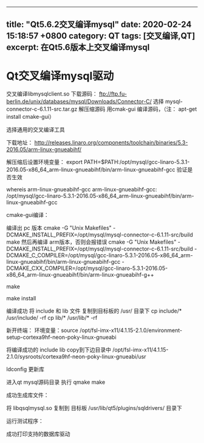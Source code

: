 
---
title: "Qt5.6.2交叉编译mysql"
date:  2020-02-24 15:18:57 +0800
category: QT
tags: [交叉编译,QT]
excerpt: 在Qt5.6版本上交叉编译mysql
---


# Qt交叉编译mysql驱动
 
交叉编译libmysqlclient.so
下载源码：
ftp://ftp.fu-berlin.de/unix/databases/mysql/Downloads/Connector-C/
选择  mysql-connector-c-6.1.11-src.tar.gz 
解压缩源码
用cmak-gui 编译源码，（注： apt-get install cmake-gui）
 
选择通用的交叉编译工具
 
下载地址：
http://releases.linaro.org/components/toolchain/binaries/5.3-2016.05/arm-linux-gnueabihf/
 
 
 
解压缩后设置环境变量：
export PATH=$PATH:/opt/mysql/gcc-linaro-5.3.1-2016.05-x86_64_arm-linux-gnueabihf/bin/arm-linux-gnueabihf-gcc
验证是否生效
  
whereis arm-linux-gnueabihf-gcc
arm-linux-gnueabihf-gcc: /opt/mysql/gcc-linaro-5.3.1-2016.05-x86_64_arm-linux-gnueabihf/bin/arm-linux-gnueabihf-gcc
  
 
 
cmake-gui编译：

编译出 pc 版本
cmake -G "Unix Makefiles" -DCMAKE_INSTALL_PREFIX=/opt/mysql/mysql-connector-c-6.1.11-src/build
make 
然后再编译 arm版本，否则会报错误
cmake -G "Unix Makefiles" -DCMAKE_INSTALL_PREFIX=/opt/mysql/mysql-connector-c-6.1.11-src/build  -DCMAKE_C_COMPILER=/opt/mysql/gcc-linaro-5.3.1-2016.05-x86_64_arm-linux-gnueabihf/bin/arm-linux-gnueabihf-gcc  -DCMAKE_CXX_COMPILER=/opt/mysql/gcc-linaro-5.3.1-2016.05-x86_64_arm-linux-gnueabihf/bin/arm-linux-gnueabihf-g++
 
make
 
make install
 
编译成功
将 include 和 lib 文件 复制到目标板的 /usr/ 目录下
cp include/*   /usr/include/  -rf 
cp lib/* /usr/lib/* -rf
 
新开终端：
环境变量：source /opt/fsl-imx-x11/4.1.15-2.1.0/environment-setup-cortexa9hf-neon-poky-linux-gnueabi 
 
将编译成功的 include lib copy到下边目录中
/opt/fsl-imx-x11/4.1.15-2.1.0/sysroots/cortexa9hf-neon-poky-linux-gnueabi/usr
 
 
 
 
ldconfig 更新库
 
进入qt mysql源码目录
执行 qmake
make
 
 
成功生成库文件：
 
 
 
将 libqsqlmysql.so 复制到 目标板 /usr/lib/qt5/plugins/sqldrivers/ 目录下
 
运行测试程序：
 
成功打印支持的数据库驱动
 
 

